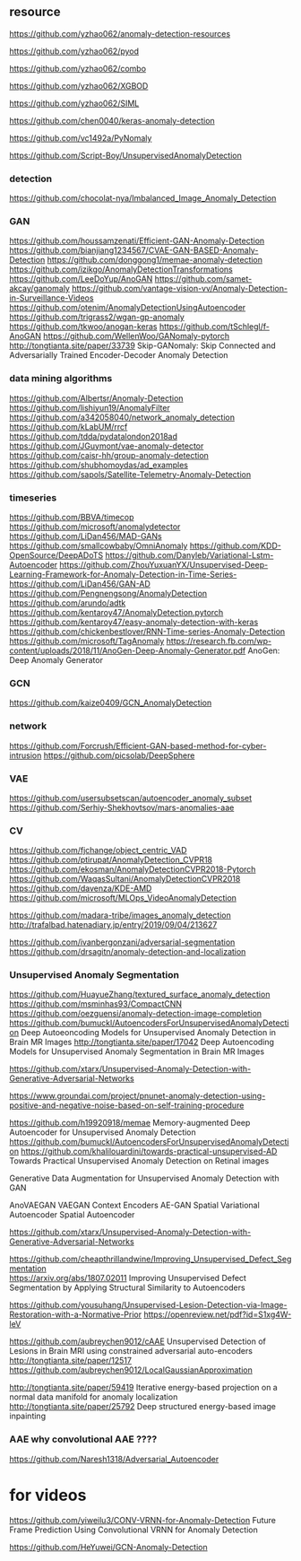 ## resource
https://github.com/yzhao062/anomaly-detection-resources

https://github.com/yzhao062/pyod

https://github.com/yzhao062/combo

https://github.com/yzhao062/XGBOD

https://github.com/yzhao062/SIML

https://github.com/chen0040/keras-anomaly-detection

https://github.com/vc1492a/PyNomaly

https://github.com/Script-Boy/UnsupervisedAnomalyDetection


### detection
https://github.com/chocolat-nya/Imbalanced_Image_Anomaly_Detection


### GAN
https://github.com/houssamzenati/Efficient-GAN-Anomaly-Detection
https://github.com/bianjiang1234567/CVAE-GAN-BASED-Anomaly-Detection
https://github.com/donggong1/memae-anomaly-detection
https://github.com/izikgo/AnomalyDetectionTransformations
https://github.com/LeeDoYup/AnoGAN
https://github.com/samet-akcay/ganomaly
https://github.com/vantage-vision-vv/Anomaly-Detection-in-Surveillance-Videos
https://github.com/otenim/AnomalyDetectionUsingAutoencoder
https://github.com/trigrass2/wgan-gp-anomaly
https://github.com/tkwoo/anogan-keras
https://github.com/tSchlegl/f-AnoGAN
https://github.com/WellenWoo/GANomaly-pytorch
http://tongtianta.site/paper/33739  Skip-GANomaly: Skip Connected and Adversarially Trained Encoder-Decoder Anomaly Detection


### data mining algorithms
https://github.com/Albertsr/Anomaly-Detection
https://github.com/lishiyun19/AnomalyFilter
https://github.com/a342058040/network_anomaly_detection
https://github.com/kLabUM/rrcf
https://github.com/tdda/pydatalondon2018ad
https://github.com/JGuymont/vae-anomaly-detector
https://github.com/caisr-hh/group-anomaly-detection
https://github.com/shubhomoydas/ad_examples
https://github.com/sapols/Satellite-Telemetry-Anomaly-Detection

### timeseries
https://github.com/BBVA/timecop
https://github.com/microsoft/anomalydetector
https://github.com/LiDan456/MAD-GANs
https://github.com/smallcowbaby/OmniAnomaly
https://github.com/KDD-OpenSource/DeepADoTS
https://github.com/Danyleb/Variational-Lstm-Autoencoder
https://github.com/ZhouYuxuanYX/Unsupervised-Deep-Learning-Framework-for-Anomaly-Detection-in-Time-Series-
https://github.com/LiDan456/GAN-AD
https://github.com/Pengnengsong/AnomalyDetection
https://github.com/arundo/adtk
https://github.com/kentaroy47/AnomalyDetection.pytorch
https://github.com/kentaroy47/easy-anomaly-detection-with-keras
https://github.com/chickenbestlover/RNN-Time-series-Anomaly-Detection
https://github.com/microsoft/TagAnomaly
https://research.fb.com/wp-content/uploads/2018/11/AnoGen-Deep-Anomaly-Generator.pdf AnoGen: Deep Anomaly Generator

### GCN
https://github.com/kaize0409/GCN_AnomalyDetection


### network
https://github.com/Forcrush/Efficient-GAN-based-method-for-cyber-intrusion
https://github.com/picsolab/DeepSphere


### VAE
https://github.com/usersubsetscan/autoencoder_anomaly_subset
https://github.com/Serhiy-Shekhovtsov/mars-anomalies-aae


### CV
https://github.com/fjchange/object_centric_VAD
https://github.com/ptirupat/AnomalyDetection_CVPR18
https://github.com/ekosman/AnomalyDetectionCVPR2018-Pytorch
https://github.com/WaqasSultani/AnomalyDetectionCVPR2018
https://github.com/davenza/KDE-AMD
https://github.com/microsoft/MLOps_VideoAnomalyDetection



https://github.com/madara-tribe/images_anomaly_detection
http://trafalbad.hatenadiary.jp/entry/2019/09/04/213627

https://github.com/ivanbergonzani/adversarial-segmentation
https://github.com/drsagitn/anomaly-detection-and-localization


### Unsupervised Anomaly Segmentation
https://github.com/HuayueZhang/textured_surface_anomaly_detection
https://github.com/msminhas93/CompactCNN
https://github.com/oezguensi/anomaly-detection-image-completion
https://github.com/bumuckl/AutoencodersForUnsupervisedAnomalyDetection Deep Autoeoncoding Models for Unsupervised Anomaly Detection in Brain MR Images
http://tongtianta.site/paper/17042  Deep Autoencoding Models for Unsupervised Anomaly Segmentation in Brain MR Images


https://github.com/xtarx/Unsupervised-Anomaly-Detection-with-Generative-Adversarial-Networks

https://www.groundai.com/project/pnunet-anomaly-detection-using-positive-and-negative-noise-based-on-self-training-procedure


https://github.com/h19920918/memae   Memory-augmented Deep Autoencoder for Unsupervised Anomaly Detection
https://github.com/bumuckl/AutoencodersForUnsupervisedAnomalyDetection
https://github.com/khalilouardini/towards-practical-unsupervised-AD  Towards Practical Unsupervised Anomaly Detection on Retinal images


Generative Data Augmentation for Unsupervised Anomaly Detection with GAN


AnoVAEGAN  VAEGAN Context Encoders AE-GAN   Spatial Variational Autoencoder   Spatial Autoencoder


https://github.com/xtarx/Unsupervised-Anomaly-Detection-with-Generative-Adversarial-Networks


https://github.com/cheapthrillandwine/Improving_Unsupervised_Defect_Segmentation  
https://arxiv.org/abs/1807.02011  Improving Unsupervised Defect Segmentation by Applying Structural Similarity to Autoencoders



https://github.com/yousuhang/Unsupervised-Lesion-Detection-via-Image-Restoration-with-a-Normative-Prior
https://openreview.net/pdf?id=S1xg4W-leV



https://github.com/aubreychen9012/cAAE  Unsupervised Detection of Lesions in Brain MRI using constrained adversarial auto-encoders
http://tongtianta.site/paper/12517
https://github.com/aubreychen9012/LocalGaussianApproximation


http://tongtianta.site/paper/59419  Iterative energy-based projection on a normal data manifold for anomaly localization
http://tongtianta.site/paper/25792  Deep structured energy-based image inpainting


### AAE  why convolutional AAE ????
https://github.com/Naresh1318/Adversarial_Autoencoder



# for videos
https://github.com/yiweilu3/CONV-VRNN-for-Anomaly-Detection Future Frame Prediction Using Convolutional VRNN for Anomaly Detection


https://github.com/HeYuwei/GCN-Anomaly-Detection